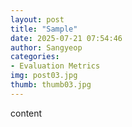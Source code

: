 ```yaml
---
layout: post
title: "Sample"
date: 2025-07-21 07:54:46
author: Sangyeop
categories:
- Evaluation Metrics
img: post03.jpg
thumb: thumb03.jpg
---
```


content